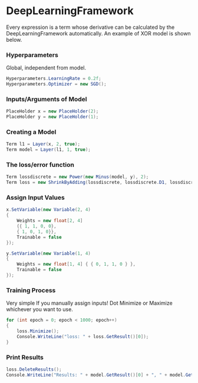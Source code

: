 # DeepLearningFramework
Every expression is a term whose derivative can be calculated by the DeepLearningFramework automatically. An example of XOR model is shown below.

### Hyperparameters
Global, independent from model.
```csharp
Hyperparameters.LearningRate = 0.2f;
Hyperparameters.Optimizer = new SGD();
```

### Inputs/Arguments of Model
```csharp
PlaceHolder x = new PlaceHolder(2);
PlaceHolder y = new PlaceHolder(1);
```
### Creating a Model
```csharp
Term l1 = Layer(x, 2, true);
Term model = Layer(l1, 1, true);
```

### The loss/error function
```csharp
Term lossdiscrete = new Power(new Minus(model, y), 2);
Term loss = new ShrinkByAdding(lossdiscrete, lossdiscrete.D1, lossdiscrete.D2);
```
### Assign Input Values
```csharp
x.SetVariable(new Variable(2, 4)
{
    Weights = new float[2, 4]
    {{ 1, 1, 0, 0},
    { 1, 0, 1, 0}},
    Trainable = false
});

y.SetVariable(new Variable(1, 4)
{
    Weights = new float[1, 4] { { 0, 1, 1, 0 } },
    Trainable = false
});
```

### Training Process
Very simple If you manually assign inputs! Dot Minimize or Maximize whichever you want to use. 
```csharp
for (int epoch = 0; epoch < 1000; epoch++)
{
    loss.Minimize();
    Console.WriteLine("loss: " + loss.GetResult()[0]);
}
```

### Print Results
```csharp
loss.DeleteResults();
Console.WriteLine("Results: " + model.GetResult()[0] + ", " + model.GetResult()[1] + ", " + model.GetResult()[2] + ", " + model.GetResult()[3]);
```
